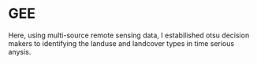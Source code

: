 # GEE
Here, using multi-source remote sensing data, I estabilished otsu decision makers to identifying the landuse and landcover types in time serious anysis.
